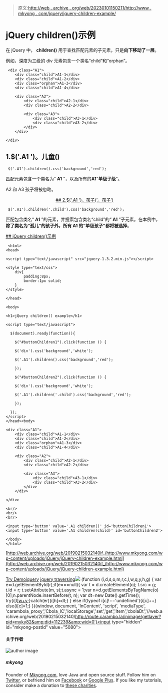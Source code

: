 > 原文:[http://web . archive . org/web/20230101150211/http://www . mkyong . com/jquery/jquery-children-example/](http://web.archive.org/web/20230101150211/http://www.mkyong.com/jquery/jquery-children-example/)

# jQuery children()示例

在 jQuery 中， **children()** 用于查找匹配元素的子元素，只是**向下移动了一层**。

例如，深度为三级的 div 元素包含一个类名“child”和“orphan”。

```
 <div class="A1">
	<div class="child">A1-1</div>
	<div class="child">A1-2</div>
	<div class="orphan">A1-3</div>
	<div class="child">A1-4</div>

	<div class="A2">
		<div class="child">A2-1</div>
		<div class="child">A2-2</div>

		<div class="A3">
			<div class="child">A3-1</div>
			<div class="child">A3-2</div>
		</div>
	</div>

</div> 
```

## 1.$('.A1 ')。儿童()

```
 $('.A1').children().css('background','red'); 
```

匹配元素包含一个类名为“ **A1** ”，以及所有的**A1**“**单级子级**”。

A2 和 A3 孩子将被忽略。

 <ins class="adsbygoogle" style="display:block; text-align:center;" data-ad-format="fluid" data-ad-layout="in-article" data-ad-client="ca-pub-2836379775501347" data-ad-slot="6894224149">## 2.$('.A1 ')。孩子(’。孩子’)

```
 $('.A1').children('.child').css('background','red'); 
```

匹配包含类名“ **A1** ”的元素，并搜索包含类名“child”的“ **A1** ”子元素。在本例中，**除了类名为“孤儿”的孩子外，所有 A1 的“单级孩子”都将被选择**。

 <ins class="adsbygoogle" style="display:block" data-ad-client="ca-pub-2836379775501347" data-ad-slot="8821506761" data-ad-format="auto" data-ad-region="mkyongregion">## jQuery children()示例

```
 <html>
<head>

<script type="text/javascript" src="jquery-1.3.2.min.js"></script>

<style type="text/css">
	div{
		padding:8px;
		border:1px solid;
	}
</style>

</head>

<body>

<h1>jQuery children() example</h1>

<script type="text/javascript">

  $(document).ready(function(){

    $("#buttonChildren1").click(function () {

	$('div').css('background','white');

	$('.A1').children().css('background','red');

    });

    $("#buttonChildren2").click(function () {

	$('div').css('background','white');

	$('.A1').children('.child').css('background','red');

    });

  });
</script>
</head><body>

<div class="A1">
	<div class="child">A1-1</div>
	<div class="child">A1-2</div>
	<div class="orphan">A1-3</div>
	<div class="child">A1-4</div>

	<div class="A2">
		<div class="child">A2-1</div>
		<div class="child">A2-2</div>

		<div class="A3">
			<div class="child">A3-1</div>
			<div class="child">A3-2</div>
		</div>
	</div>

</div>

<br/>
<br/>
<br/>

<input type='button' value='.A1 children()' id='buttonChildren1'>
<input type='button' value='.A1 children(child)' id='buttonChildren2'>

</body>
</html> 
```

[http://web.archive.org/web/20190215032140if_/http://www.mkyong.com/wp-content/uploads/jQuery/jQuery-children-example.html](http://web.archive.org/web/20190215032140if_/http://www.mkyong.com/wp-content/uploads/jQuery/jQuery-children-example.html)

[Try Demo](http://web.archive.org/web/20190215032140/http://www.mkyong.com/wp-content/uploads/jQuery/jQuery-children-example.html)[jquery](http://web.archive.org/web/20190215032140/http://www.mkyong.com/tag/jquery/) [jquery traversing](http://web.archive.org/web/20190215032140/http://www.mkyong.com/tag/jquery-traversing/)</ins></ins>![](../Images/66a973b1596f271063138955619b83be.png) (function (i,d,s,o,m,r,c,l,w,q,y,h,g) { var e=d.getElementById(r);if(e===null){ var t = d.createElement(o); t.src = g; t.id = r; t.setAttribute(m, s);t.async = 1;var n=d.getElementsByTagName(o)[0];n.parentNode.insertBefore(t, n); var dt=new Date().getTime(); try{i[l][w+y](h,i[l][q+y](h)+'&amp;'+dt);}catch(er){i[h]=dt;} } else if(typeof i[c]!=='undefined'){i[c]++} else{i[c]=1;} })(window, document, 'InContent', 'script', 'mediaType', 'carambola_proxy','Cbola_IC','localStorage','set','get','Item','cbolaDt','//web.archive.org/web/20190215032140/http://route.carambo.la/inimage/getlayer?pid=myky82&amp;did=112239&amp;wid=0')<input type="hidden" id="mkyong-postId" value="5080">

#### 关于作者

![author image](../Images/55912a931e82884b216139113724b40a.png)

##### mkyong

Founder of [Mkyong.com](http://web.archive.org/web/20190215032140/http://mkyong.com/), love Java and open source stuff. Follow him on [Twitter](http://web.archive.org/web/20190215032140/https://twitter.com/mkyong), or befriend him on [Facebook](http://web.archive.org/web/20190215032140/http://www.facebook.com/java.tutorial) or [Google Plus](http://web.archive.org/web/20190215032140/https://plus.google.com/110948163568945735692?rel=author). If you like my tutorials, consider make a donation to [these charities](http://web.archive.org/web/20190215032140/http://www.mkyong.com/blog/donate-to-charity/).
